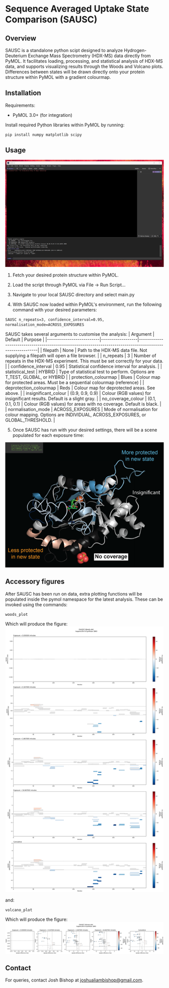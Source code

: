 # Sequence Averaged Uptake State Comparison (SAUSC)

## Overview

SAUSC is a standalone python scipt designed to analyze Hydrogen-Deuterium Exchange Mass Spectrometry (HDX-MS) data directly from PyMOL. It facilitates loading, processing, and statistical analysis of HDX-MS data, and supports visualizing results through the Woods and Volcano plots. Differences between states will be drawn directly onto your protein structure within PyMOL with a gradient colourmap.

## Installation

Requirements:
- PyMOL 3.0+ (for integration)

Install required Python libraries within PyMOL by running:
```
pip install numpy matplotlib scipy
```

## Usage
![Screenshot](for_readme/Walkthrough.gif "Walkthrough usage.")


1. Fetch your desired protein structure within PyMOL.

2. Load the script through PyMOL via File -> Run Script...

3. Navigate to your local SAUSC directory and select main.py

4. With SAUSC now loaded within PyMOL's environment, run the following command with your desired parameters:
```
SAUSC n_repeats=3, confidence_interval=0.95, normalisation_mode=ACROSS_EXPOSURES
```
SAUSC takes several arguments to customise the analysis:
| Argument                 | Default          | Purpose                                                                                                  |
|--------------------------|------------------|----------------------------------------------------------------------------------------------------------|
| filepath                 | None             | Path to the HDX-MS data file. Not supplying a filepath will open a file browser.                         |
| n_repeats                | 3                | Number of repeats in the HDX-MS experiment. This must be set correctly for your data.                    |
| confidence_interval      | 0.95             | Statistical confidence interval for analysis.                                                            |
| statistical_test         | HYBRID           | Type of statistical test to perform. Options are T_TEST, GLOBAL, or HYBRID                               |
| protection_colourmap     | Blues            | Colour map for protected areas. Must be a sequential colourmap (reference)                               |
| deprotection_colourmap   | Reds             | Colour map for deprotected areas. See above.                                                             |
| insignificant_colour     | (0.9, 0.9, 0.9)  | Colour (RGB values) for insignificant results. Default is a slight gray.                                 |
| no_coverage_colour       | (0.1, 0.1, 0.1)  | Colour (RGB values) for areas with no coverage. Default is black.                                        |
| normalisation_mode       | ACROSS_EXPOSURES | Mode of normalisation for colour mapping. Options are INDIVIDUAL, ACROSS_EXPOSURES, or GLOBAL_THRESHOLD. |


5. Once SAUSC has run with your desired settings, there will be a scene populated for each exposure time:

![Screenshot](for_readme/example_structure_1bk0.png "Example of coloured structure.")

## Accessory figures

After SAUSC has been run on data, extra plotting functions will be populated inside the pymol namespace for the latest analysis.
These can be invoked using the commands:

```
woods_plot
```

Which will produce the figure:
![Screenshot](for_readme/example_woods_plot_1bk0.png "Example of woods plot.")

and:

```
volcano_plot
```

Which will produce the figure:
![Screenshot](for_readme/example_volcano_plot_1bk0.png "Example of volcano plot.")



## Contact
For queries, contact Josh Bishop at joshualiambishop@gmail.com.

